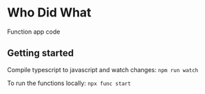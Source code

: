 # Who Did What

Function app code

## Getting started

Compile typescript to javascript and watch changes:
`npm run watch`

To run the functions locally:
`npx func start`
